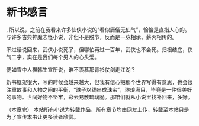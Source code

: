 # 新书感言
,  所以说，之前在我看来许多仙侠小说的“看似庸俗无仙气”，恰恰是直指人心的。与许多古典神魔志怪小说，非但不是脱节，反而是一脉相承、薪火相传的。
   不过话说回来，武侠小说死了，但哪怕再过一百年，武侠也不会死。归根结底，侠气二字，实在是我们每个男人的心头爱。
   便如雪中人猫韩生宣所说，谁不羡慕那青衫仗剑走江湖？
   新书框架很大，写的时候会越来越大，但我有信心把那个世界写得有意思，也会很注重故事和人物之间的平衡，“珠子以线串成珠帘”，琳琅满目，毕竟是一件很美好的事物。世间好物不坚牢，彩云易散琉璃脆。那咱们就从小说里找补回来，多好。
   （本章完）
  本站所有小说为转载作品，所有章节均由网友上传，转载至本站只是为了宣传本书让更多读者欣赏。